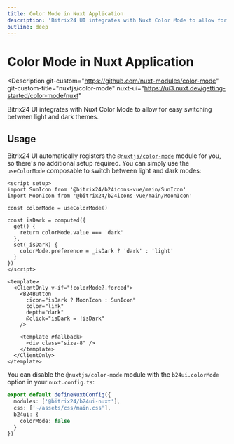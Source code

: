 ```yaml
---
title: Color Mode in Nuxt Application
description: 'Bitrix24 UI integrates with Nuxt Color Mode to allow for easy switching between light and dark themes.'
outline: deep
---
```

# Color Mode in Nuxt Application

<Description
  git-custom="https://github.com/nuxt-modules/color-mode"
  git-custom-title="nuxtjs/color-mode"
  nuxt-ui="https://ui3.nuxt.dev/getting-started/color-mode/nuxt"
>
  Bitrix24 UI integrates with Nuxt Color Mode to allow for easy switching between light and dark themes.
</Description>

## Usage

Bitrix24 UI automatically registers the [`@nuxtjs/color-mode`](https://github.com/nuxt-modules/color-mode) module for you, so there's no additional setup required. You can simply use the `useColorMode` composable to switch between light and dark modes:

```vue [ColorModeButton.vue]
<script setup>
import SunIcon from '@bitrix24/b24icons-vue/main/SunIcon'
import MoonIcon from '@bitrix24/b24icons-vue/main/MoonIcon'

const colorMode = useColorMode()

const isDark = computed({
  get() {
    return colorMode.value === 'dark'
  },
  set(_isDark) {
    colorMode.preference = _isDark ? 'dark' : 'light'
  }
})
</script>

<template>
  <ClientOnly v-if="!colorMode?.forced">
    <B24Button
      :icon="isDark ? MoonIcon : SunIcon"
      color="link"
      depth="dark"
      @click="isDark = !isDark"
    />

    <template #fallback>
      <div class="size-8" />
    </template>
  </ClientOnly>
</template>
```

You can disable the `@nuxtjs/color-mode` module with the `b24ui.colorMode` option in your `nuxt.config.ts`:

```ts [nuxt.config.ts]
export default defineNuxtConfig({
  modules: ['@bitrix24/b24ui-nuxt'],
  css: ['~/assets/css/main.css'],
  b24ui: {
    colorMode: false
  }
})
```
